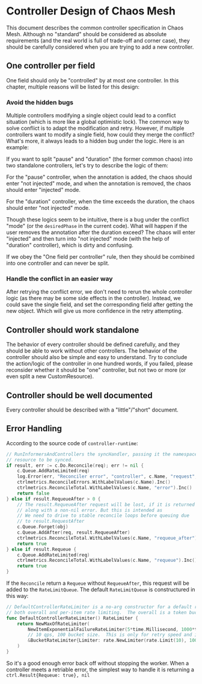 # Controller Design of Chaos Mesh

This document describes the common controller specification in Chaos Mesh.
Although no "standard" should be considered as absolute requirements (and the
real world is full of trade-off and corner case), they should be carefully
considered when you are trying to add a new controller.

## One controller per field

One field should only be "controlled" by at most one controller. In this
chapter, multiple reasons will be listed for this design:

### Avoid the hidden bugs

Multiple controllers modifying a single object could lead to a conflict
situation (which is more like a global optimistic lock). The common way to solve
conflict is to adapt the modification and retry. However, if multiple
controllers want to modify a single field, how could they merge the conflict?
What's more, it always leads to a hidden bug under the logic. Here is an
example:

If you want to split "pause" and "duration" (the former common chaos) into two
standalone controllers, let's try to describe the logic of them:

For the "pause" controller, when the annotation is added, the chaos should enter
"not injected" mode, and when the annotation is removed, the chaos should enter
"injected" mode.

For the "duration" controller, when the time exceeds the duration, the chaos
should enter "not injected" mode.

Though these logics seem to be intuitive, there is a bug under the conflict
"mode" (or the `desiredPhase` in the current code). What will happen if the user
removes the annotation after the duration exceed? The chaos will enter
"injected" and then turn into "not injected" mode (with the help of "duration"
controller), which is dirty and confusing.

If we obey the "One field per controller" rule, then they should be combined
into one controller and can never be split.

### Handle the conflict in an easier way

After retrying the conflict error, we don't need to rerun the whole controller
logic (as there may be some side effects in the controller). Instead, we could
save the single field, and set the corresponding field after getting the new
object. Which will give us more confidence in the retry attempting.

## Controller should work standalone

The behavior of every controller should be defined carefully, and they should be
able to work without other controllers. The behavior of the controller should
also be simple and easy to understand. Try to conclude the action/logic of the
controller in one hundred words, if you failed, please reconsider whether it
should be "one" controller, but not two or more (or even split a new
CustomResource).

## Controller should be well documented

Every controller should be described with a "little"/"short" document.

## Error Handling

According to the source code of `controller-runtime`:

```go
// RunInformersAndControllers the syncHandler, passing it the namespace/Name string of the
// resource to be synced.
if result, err := c.Do.Reconcile(req); err != nil {
    c.Queue.AddRateLimited(req)
    log.Error(err, "Reconciler error", "controller", c.Name, "request", req)
    ctrlmetrics.ReconcileErrors.WithLabelValues(c.Name).Inc()
    ctrlmetrics.ReconcileTotal.WithLabelValues(c.Name, "error").Inc()
    return false
} else if result.RequeueAfter > 0 {
    // The result.RequeueAfter request will be lost, if it is returned
    // along with a non-nil error. But this is intended as
    // We need to drive to stable reconcile loops before queuing due
    // to result.RequestAfter
    c.Queue.Forget(obj)
    c.Queue.AddAfter(req, result.RequeueAfter)
    ctrlmetrics.ReconcileTotal.WithLabelValues(c.Name, "requeue_after").Inc()
    return true
} else if result.Requeue {
    c.Queue.AddRateLimited(req)
    ctrlmetrics.ReconcileTotal.WithLabelValues(c.Name, "requeue").Inc()
    return true
}
```

If the `Reconcile` return a `Requeue` without `RequeueAfter`, this request will
be added to the `RateLimitQueue`. The default `RateLimitQueue` is constructured
in this way:

```go
// DefaultControllerRateLimiter is a no-arg constructor for a default rate limiter for a workqueue.  It has
// both overall and per-item rate limiting.  The overall is a token bucket and the per-item is exponential
func DefaultControllerRateLimiter() RateLimiter {
    return NewMaxOfRateLimiter(
        NewItemExponentialFailureRateLimiter(5*time.Millisecond, 1000*time.Second),
        // 10 qps, 100 bucket size.  This is only for retry speed and its only the overall factor (not per item)
        &BucketRateLimiter{Limiter: rate.NewLimiter(rate.Limit(10), 100)},
    )
}
```

So it's a good enough error back off without stopping the worker. When a
controller meets a retriable error, the simplest way to handle it is returning a
`ctrl.Result{Requeue: true}, nil`